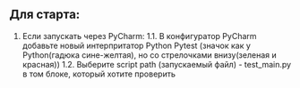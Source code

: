## Для старта:
1. Если запускать через PyCharm:
1.1. В конфигуратор PyCharm добавьте новый интерпритатор Python Pytest (значок как у Python(гадюка сине-желтая), но со стрелочками внизу(зеленая и красная))
1.2. Выберите script path (запускаемый файл) - test_main.py в том блоке, который хотите проверить
